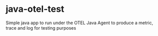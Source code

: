 # java-otel-test
Simple java app to run under the OTEL Java Agent to produce a metric, trace and log for testing purposes

